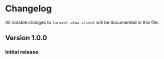 # Changelog

All notable changes to `laravel-alma-client` will be documented in this file.

## **Version 1.0.0**

### Initial release
